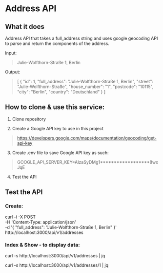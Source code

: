 # Address API

## What it does

Address API that takes a full_address string and uses google geocoding API to parse and return the components of the address.

Input:
> Julie-Wolfthorn-Straße 1, Berlin

Output:
> [
>  {
>    "id": 1,
>    "full_address": "Julie-Wolfthorn-Straße 1, Berlin",
>    "street": "Julie-Wolfthorn-Straße",
>    "house_number": "1",
>    "postcode": "10115",
>    "city": "Berlin",
>    "country": "Deutschland"
>  }
> ]


## How to clone & use this service:

1. Clone repository

2. Create a Google API key to use in this project
> https://developers.google.com/maps/documentation/geocoding/get-api-key

3. Create .env file to save Google API key as such:
> GOOGLE_API_SERVER_KEY=AIzaSyDMg1******************8wxJqE

4. Test the API


## Test the API

### Create:

curl -i -X POST                                                              \
     -H 'Content-Type: application/json'                                     \
     -d '{ "full_address": "Julie-Wolfthorn-Straße 1, Berlin" }' \
     http://localhost:3000/api/v1/addresses

### Index & Show - to display data:

curl -s http://localhost:3000/api/v1/addresses | jq

curl -s http://localhost:3000/api/v1/addresses/1 | jq
